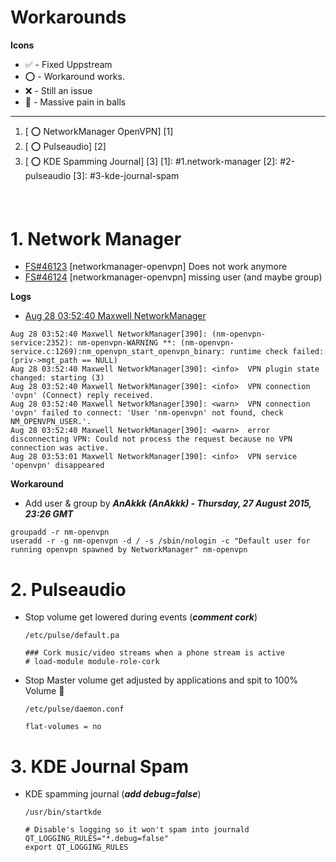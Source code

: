 # Workarounds
__Icons__
* :white_check_mark: - Fixed Uppstream
* :o: - Workaround works.
* :x: - Still an issue
* :anger: - Massive pain in balls
____

1. [ :o: NetworkManager OpenVPN] [1]
2. [ :o: Pulseaudio] [2]
3. [ :o: KDE Spamming Journal] [3]
[1]: #1.network-manager
[2]: #2-pulseaudio
[3]: #3-kde-journal-spam

#### <br>

# 1. Network Manager
* [FS#46123](https://bugs.archlinux.org/task/46123) [networkmanager-openvpn] Does not work anymore
* [FS#46124](https://bugs.archlinux.org/task/46124) [networkmanager-openvpn] missing user (and maybe group)

__Logs__
* [Aug 28 03:52:40 Maxwell NetworkManager](http://codepad.org/pd9qW3sk)
```
Aug 28 03:52:40 Maxwell NetworkManager[390]: (nm-openvpn-service:2352): nm-openvpn-WARNING **: (nm-openvpn-service.c:1269):nm_openvpn_start_openvpn_binary: runtime check failed: (priv->mgt_path == NULL)
Aug 28 03:52:40 Maxwell NetworkManager[390]: <info>  VPN plugin state changed: starting (3)
Aug 28 03:52:40 Maxwell NetworkManager[390]: <info>  VPN connection 'ovpn' (Connect) reply received.
Aug 28 03:52:40 Maxwell NetworkManager[390]: <warn>  VPN connection 'ovpn' failed to connect: 'User 'nm-openvpn' not found, check NM_OPENVPN_USER.'.
Aug 28 03:52:40 Maxwell NetworkManager[390]: <warn>  error disconnecting VPN: Could not process the request because no VPN connection was active.
Aug 28 03:53:01 Maxwell NetworkManager[390]: <info>  VPN service 'openvpn' disappeared
```

__Workaround__
* Add user & group by ___AnAkkk (AnAkkk) - Thursday, 27 August 2015, 23:26 GMT___
```
groupadd -r nm-openvpn
useradd -r -g nm-openvpn -d / -s /sbin/nologin -c "Default user for running openvpn spawned by NetworkManager" nm-openvpn
```

# 2. Pulseaudio
* Stop volume get lowered during events (___comment cork___)
  ```
  /etc/pulse/default.pa

  ### Cork music/video streams when a phone stream is active
  # load-module module-role-cork
  ```
* Stop Master volume get adjusted by applications and spit to 100% Volume :anger:
  ```
  /etc/pulse/daemon.conf

  flat-volumes = no
  ```

# 3. KDE Journal Spam
* KDE spamming journal (___add debug=false___)
  ```
  /usr/bin/startkde

  # Disable's logging so it won't spam into journald
  QT_LOGGING_RULES="*.debug=false"
  export QT_LOGGING_RULES
  ```
